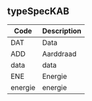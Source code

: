 ## typeSpecKAB				
				
|	Code	|	Description	|
|	---	|	---	|
|	DAT	|	Data	|
|	ADD	|	Aarddraad	|
|	data	|	data	|
|	ENE	|	Energie	|
|	energie	|	energie	|
